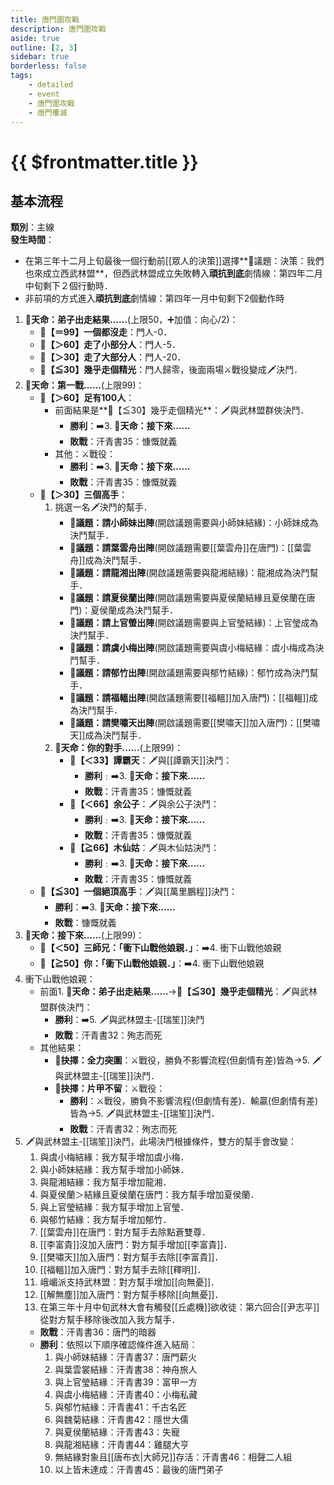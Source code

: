 ```yaml
---
title: 唐門圍攻戰
description: 唐門圍攻戰
aside: true
outline: [2, 3]
sidebar: true
borderless: false
tags:
    - detailed
    - event
    - 唐門圍攻戰
    - 唐門覆滅
---
```


# {{ $frontmatter.title }}

## 基本流程
**類別**：主線<br>
**發生時間**：<br>
+ 在第三年十二月上旬最後一個行動前[[眾人的決策]]選擇**📜議題：決策：我們也來成立西武林盟**，但西武林盟成立失敗轉入**頑抗到底**劇情線：第四年二月中旬剩下２個行動時．
+ 非前項的方式進入**頑抗到底**劇情線：第四年一月中旬剩下2個動作時

1. **🎲天命：弟子出走結果......**(上限50，➕加值：向心/2)：
   + **🧾【＝99】一個都沒走**：門人-0．
   + **🧾【＞60】走了小部分人**：門人-5．
   + **🧾【＞30】走了大部分人**：門人-20．
   + **🧾【≦30】幾乎走個精光**：門人歸零，後面兩場⚔️戰役變成🗡️決鬥．
2. **🎲天命：第一戰......**(上限99)：
   + **🧾【＞60】足有100人**：
     + 前面結果是**🧾【≦30】幾乎走個精光**：🗡️與武林盟群俠決鬥．
       + **勝利**：➡️3. **🎲天命：接下來......**
       + **敗戰**：<EndIcon no="35">汗青書35：慷慨就義</EndIcon>
     + 其他：⚔️戰役：
       + **勝利**：➡️3. **🎲天命：接下來......**
       + **敗戰**：<EndIcon no="35">汗青書35：慷慨就義</EndIcon>
   + **🧾【＞30】三個高手**：
     1. 挑選一名🗡️決鬥的幫手．
        + **📜議題：請小師妹出陣**(開啟議題需要與<Girl0Icon>小師妹</Girl0Icon>結緣)：<Girl0Icon>小師妹</Girl0Icon>成為決鬥幫手．
        + **📜議題：請葉雲舟出陣**(開啟議題需要[[葉雲舟]]在唐門)：[[葉雲舟]]成為決鬥幫手．
        + **📜議題：請龍湘出陣**(開啟議題需要與<Girl8Icon>龍湘</Girl8Icon>結緣)：<Girl8Icon>龍湘</Girl8Icon>成為決鬥幫手．
        + **📜議題：請夏侯蘭出陣**(開啟議題需要與<Girl5Icon>夏侯蘭</Girl5Icon>結緣且<Girl5Icon>夏侯蘭</Girl5Icon>在唐門)：<Girl5Icon>夏侯蘭</Girl5Icon>成為決鬥幫手．
        + **📜議題：請上官螢出陣**(開啟議題需要與<Girl4Icon>上官瑩</Girl4Icon>結緣)：<Girl4Icon>上官瑩</Girl4Icon>成為決鬥幫手．
        + **📜議題：請虞小梅出陣**(開啟議題需要與<Girl3Icon>虞小梅</Girl3Icon>結緣：<Girl3Icon>虞小梅</Girl3Icon>成為決鬥幫手．
        + **📜議題：請郁竹出陣**(開啟議題需要與<Girl6Icon>郁竹</Girl6Icon>結緣)：<Girl6Icon>郁竹</Girl6Icon>成為決鬥幫手．
        + **📜議題：請福轀出陣**(開啟議題需要[[福轀]]加入唐門)：[[福轀]]成為決鬥幫手．
        + **📜議題：請樊嘯天出陣**(開啟議題需要[[樊嘯天]]加入唐門)：[[樊嘯天]]成為決鬥幫手．
     2. **🎲天命：你的對手......**(上限99)：
        + **🧾【＜33】譚霸天**：🗡️與[[譚霸天]]決鬥：
          + **勝利**﹕➡️3. **🎲天命：接下來......**
          + **敗戰**：<EndIcon no="35">汗青書35：慷慨就義</EndIcon>
        + **🧾【＜66】余公子**：🗡️與余公子決鬥：
          + **勝利**﹕➡️3. **🎲天命：接下來......**
          + **敗戰**：<EndIcon no="35">汗青書35：慷慨就義</EndIcon>
        + **🧾【≧66】木仙姑**：🗡️與木仙姑決鬥：
          + **勝利**﹕➡️3. **🎲天命：接下來......**
          + **敗戰**：<EndIcon no="35">汗青書35：慷慨就義</EndIcon>
   + **🧾【≦30】一個絕頂高手**：🗡️與[[萬里鵬程]]決鬥：
     + **勝利**：➡️3. **🎲天命：接下來......**
     + **敗戰**：<EndIcon no="35">慷慨就義</EndIcon>
3. **🎲天命：接下來......**(上限99)：
   +  **🧾【＜50】三師兄：「衝下山戰他娘親．」**：➡️4. 衝下山戰他娘親
   +  **🧾【≧50】你：「衝下山戰他娘親．」**：➡️4. 衝下山戰他娘親
4. 衝下山戰他娘親：
   + 前面1. **🎲天命：弟子出走結果......**→**🧾【≦30】幾乎走個精光**：🗡️與武林盟群俠決鬥：
     + **勝利**：➡️5. 🗡️與武林盟主-[[瑞笙]]決鬥
     + **敗戰**：<EndIcon no="32">汗青書32：殉志而死</EndIcon>
   + 其他結果：
     + **📖抉擇：全力突圍**：⚔️戰役，勝負不影響流程(但劇情有差)皆為→5. 🗡️與武林盟主-[[瑞笙]]決鬥．
     + **📖抉擇：片甲不留**：⚔️戰役：
       + **勝利**：⚔️戰役，勝負不影響流程(但劇情有差)．輸贏(但劇情有差)皆為→5. 🗡️與武林盟主-[[瑞笙]]決鬥．
       + **敗戰**：<EndIcon no="32">汗青書32：殉志而死</EndIcon>
5. 🗡️與武林盟主-[[瑞笙]]決鬥，此場決鬥根據條件，雙方的幫手會改變：
   1. 與<Girl3Icon>虞小梅</Girl3Icon>結緣：我方幫手增加<Girl3Icon>虞小梅</Girl3Icon>．
   2. 與<Girl0Icon>小師妹</Girl0Icon>結緣：我方幫手增加<Girl0Icon>小師妹</Girl0Icon>．
   3. 與<Girl8Icon>龍湘</Girl8Icon>結緣：我方幫手增加<Girl8Icon>龍湘</Girl8Icon>．
   4. 與<Girl5Icon>夏侯蘭</Girl5Icon>＞結緣且<Girl5Icon>夏侯蘭</Girl5Icon>在唐門：我方幫手增加<Girl5Icon>夏侯蘭</Girl5Icon>．
   5. 與<Girl4Icon>上官瑩</Girl4Icon>結緣：我方幫手增加<Girl4Icon>上官瑩</Girl4Icon>．
   6. 與<Girl6Icon>郁竹</Girl6Icon>結緣：我方幫手增加<Girl6Icon>郁竹</Girl6Icon>．
   7. [[葉雲舟]]在唐門：對方幫手去除點蒼雙尊．
   8. [[李富貴]]沒加入唐門：對方幫手增加[[李富貴]]．
   9. [[樊嘯天]]加入唐門：對方幫手去除[[李富貴]]．
   10. [[福轀]]加入唐門：對方幫手去除[[釋明]]．
   11. 峨嵋派支持武林盟：對方幫手增加[[向無憂]]．
   12. [[解無塵]]加入唐門：對方幫手移除[[向無憂]]．
   13. 在第三年十月中旬武林大會有觸發[[丘處機]]欲收徒：第六回合[[尹志平]]從對方幫手移除後改加入我方幫手．
   + **敗戰**：<EndIcon no="36">汗青書36：唐門的暗器</EndIcon>
   + **勝利**：依照以下順序確認條件進入結局：
     1. 與<Girl0Icon>小師妹</Girl0Icon>結緣：<EndIcon no="37">汗青書37：唐門薪火</EndIcon>
     2. 與<Girl2Icon>葉雲裳</Girl2Icon>結緣：<EndIcon no="38">汗青書38：神舟旅人</EndIcon>
     3. 與<Girl4Icon>上官瑩</Girl4Icon>結緣：<EndIcon no="39">汗青書39：富甲一方</EndIcon>
     4. 與<Girl3Icon>虞小梅</Girl3Icon>結緣：<EndIcon no="40">汗青書40：小梅私藏</EndIcon>
     5. 與<Girl6Icon>郁竹</Girl6Icon>結緣：<EndIcon no="41">汗青書41：千古名匠</EndIcon>
     6. 與<Girl7Icon>魏菊</Girl7Icon>結緣：<EndIcon no="42">汗青書42：隱世大儒</EndIcon>
     7. 與<Girl5Icon>夏侯蘭</Girl5Icon>結緣：<EndIcon no="43">汗青書43：失寵</EndIcon>
     8. 與<Girl8Icon>龍湘</Girl8Icon>結緣：<EndIcon no="44">汗青書44：雞腿大亨</EndIcon>
     9. 無結緣對象且[[唐布衣|大師兄]]存活：<EndIcon no="46">汗青書46：相聲二人組</EndIcon>
     10. 以上皆未達成：<EndIcon no="45">汗青書45：最後的唐門弟子</EndIcon>
     
